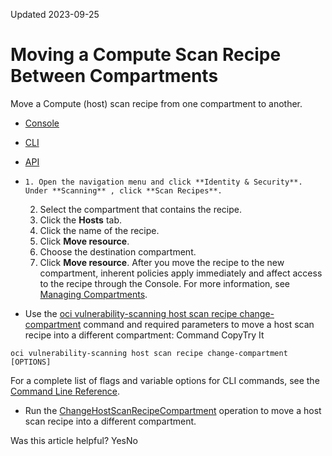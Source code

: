 Updated 2023-09-25
# Moving a Compute Scan Recipe Between Compartments
Move a Compute (host) scan recipe from one compartment to another.
  * [Console](https://docs.oracle.com/en-us/iaas/scanning/using/move_host_recipe.htm)
  * [CLI](https://docs.oracle.com/en-us/iaas/scanning/using/move_host_recipe.htm)
  * [API](https://docs.oracle.com/en-us/iaas/scanning/using/move_host_recipe.htm)


  *     1. Open the navigation menu and click **Identity & Security**. Under **Scanning** , click **Scan Recipes**.
    2. Select the compartment that contains the recipe.
    3. Click the **Hosts** tab.
    4. Click the name of the recipe.
    5. Click **Move resource**.
    6. Choose the destination compartment.
    7. Click **Move resource**.
After you move the recipe to the new compartment, inherent policies apply immediately and affect access to the recipe through the Console. For more information, see [Managing Compartments](https://docs.oracle.com/iaas/Content/Identity/compartments/managingcompartments.htm).
  * Use the [oci vulnerability-scanning host scan recipe change-compartment](https://docs.oracle.com/iaas/tools/oci-cli/latest/oci_cli_docs/cmdref/vulnerability-scanning/host/scan/recipe/change-compartment.html) command and required parameters to move a host scan recipe into a different compartment:
Command
CopyTry It
```
oci vulnerability-scanning host scan recipe change-compartment [OPTIONS]
```

For a complete list of flags and variable options for CLI commands, see the [Command Line Reference](https://docs.oracle.com/iaas/tools/oci-cli/latest/oci_cli_docs/index.html).
  * Run the [ChangeHostScanRecipeCompartment](https://docs.oracle.com/iaas/api/#/en/scanning/latest/HostScanRecipe/ChangeHostScanRecipeCompartment) operation to move a host scan recipe into a different compartment.


Was this article helpful?
YesNo

